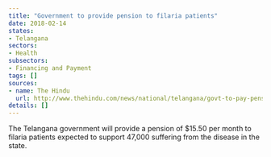 ```yaml
---
title: "Government to provide pension to filaria patients"
date: 2018-02-14
states:
- Telangana
sectors:
- Health
subsectors:
- Financing and Payment
tags: []
sources:
- name: The Hindu
  url: http://www.thehindu.com/news/national/telangana/govt-to-pay-pension-to-filaria-patients/article22708341.ece
details: []
---
```


The Telangana government will provide a pension of $15.50 per month to filaria patients expected to support 47,000 suffering from the disease in the state.
